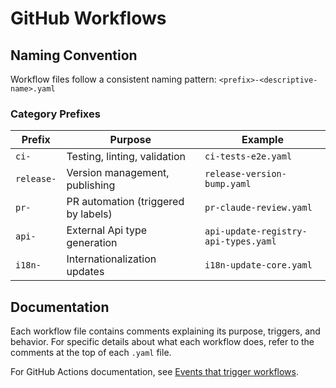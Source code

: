 # GitHub Workflows

## Naming Convention

Workflow files follow a consistent naming pattern: `<prefix>-<descriptive-name>.yaml`

### Category Prefixes

| Prefix     | Purpose                             | Example                              |
| ---------- | ----------------------------------- | ------------------------------------ |
| `ci-`      | Testing, linting, validation        | `ci-tests-e2e.yaml`                  |
| `release-` | Version management, publishing      | `release-version-bump.yaml`          |
| `pr-`      | PR automation (triggered by labels) | `pr-claude-review.yaml`              |
| `api-`     | External Api type generation        | `api-update-registry-api-types.yaml` |
| `i18n-`    | Internationalization updates        | `i18n-update-core.yaml`              |

## Documentation

Each workflow file contains comments explaining its purpose, triggers, and behavior. For specific details about what each workflow does, refer to the comments at the top of each `.yaml` file.

For GitHub Actions documentation, see [Events that trigger workflows](https://docs.github.com/en/actions/writing-workflows/choosing-when-your-workflow-runs/events-that-trigger-workflows).
